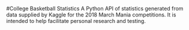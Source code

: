 #College Basketball Statistics
A Python API of statistics generated from data supplied by Kaggle for the 2018 March Mania competitions.  It is intended to help facilitate personal research and testing.
